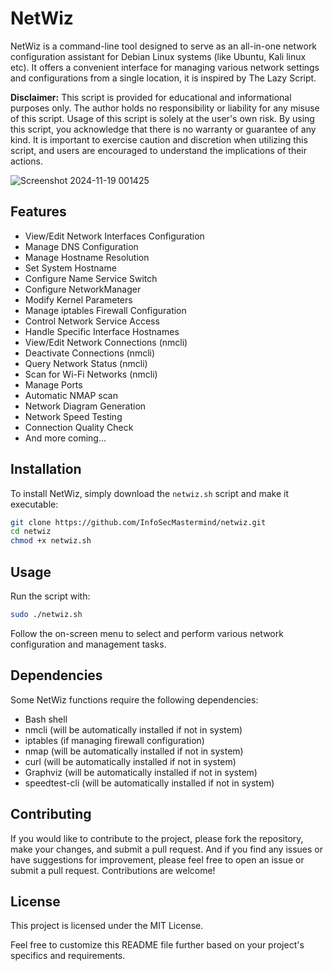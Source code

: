 # NetWiz

NetWiz is a command-line tool designed to serve as an all-in-one network configuration assistant for Debian Linux systems (like Ubuntu, Kali linux etc). It offers a convenient interface for managing various network settings and configurations from a single location, it is inspired by The Lazy Script.

**Disclaimer:** This script is provided for educational and informational purposes only. The author holds no responsibility or liability for any misuse of this script. Usage of this script is solely at the user's own risk. By using this script, you acknowledge that there is no warranty or guarantee of any kind. It is important to exercise caution and discretion when utilizing this script, and users are encouraged to understand the implications of their actions. 

![Screenshot 2024-11-19 001425](https://github.com/user-attachments/assets/ee0a36d2-5788-485c-989a-d3209381cdd5)


## Features

- View/Edit Network Interfaces Configuration
- Manage DNS Configuration
- Manage Hostname Resolution
- Set System Hostname
- Configure Name Service Switch
- Configure NetworkManager
- Modify Kernel Parameters
- Manage iptables Firewall Configuration
- Control Network Service Access
- Handle Specific Interface Hostnames
- View/Edit Network Connections (nmcli)
- Deactivate Connections (nmcli)
- Query Network Status (nmcli)
- Scan for Wi-Fi Networks (nmcli)
- Manage Ports
- Automatic NMAP scan
- Network Diagram Generation
- Network Speed Testing
- Connection Quality Check
- And more coming...

## Installation

To install NetWiz, simply download the `netwiz.sh` script and make it executable:

```bash
git clone https://github.com/InfoSecMastermind/netwiz.git
cd netwiz
chmod +x netwiz.sh
```

## Usage
Run the script with:
```bash
sudo ./netwiz.sh
```
Follow the on-screen menu to select and perform various network configuration and management tasks.

## Dependencies
Some NetWiz functions require the following dependencies:

- Bash shell
- nmcli (will be automatically installed if not in system)
- iptables (if managing firewall configuration)
- nmap (will be automatically installed if not in system)
- curl (will be automatically installed if not in system)
- Graphviz (will be automatically installed if not in system)
- speedtest-cli (will be automatically installed if not in system)

## Contributing
If you would like to contribute to the project, please fork the repository, make your changes, and submit a pull request. And if you find any issues or have suggestions for improvement, please feel free to open an issue or submit a pull request. Contributions are welcome! 

## License
This project is licensed under the MIT License.

Feel free to customize this README file further based on your project's specifics and requirements.
